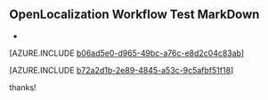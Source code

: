 ## OpenLocalization Workflow Test MarkDown
* 

[AZURE.INCLUDE [b06ad5e0-d965-49bc-a76c-e8d2c04c83ab](calleeMd1.md)]



[AZURE.INCLUDE [b72a2d1b-2e89-4845-a53c-9c5afbf51f18](calleeMd2.md)]

 
thanks!